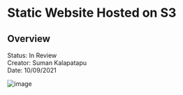 <h1>Static Website Hosted on S3</h1>

<h2> Overview </h2>
<p>Status: In Review<br>
Creator: Suman Kalapatapu<br>
Date: 10/09/2021<br>
</p>


![image](https://user-images.githubusercontent.com/61553789/136497656-4e06a0bd-132f-4cc6-b76d-b64d46718027.png)


